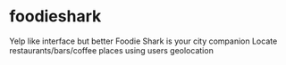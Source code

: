 # foodieshark
Yelp like interface but better
Foodie Shark is your city companion
Locate restaurants/bars/coffee places using users geolocation

